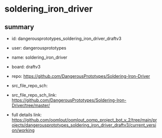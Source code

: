 # soldering_iron_driver
 
## summary 
* id: dangerousprototypes_soldering_iron_driver_draftv3
* user: dangerousprototypes
* name: soldering_iron_driver
* board: draftv3
* repo: https://github.com/DangerousPrototypes/Soldering-Iron-Driver



* src_file_repo_sch: 
* src_file_repo_sch_link: https://github.com/DangerousPrototypes/Soldering-Iron-Driver/tree/master/
* full details link: https://github.com/oomlout/oomlout_oomp_project_bot_v_2/tree/main/projects/dangerousprototypes_soldering_iron_driver_draftv3/current_version/working  







